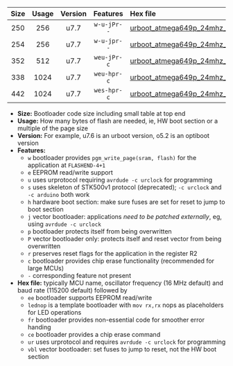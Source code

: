 |Size|Usage|Version|Features|Hex file|
|:-:|:-:|:-:|:-:|:--|
|250|256|u7.7|`w-u-jPr--`|[urboot_atmega649p_24mhz_115200bps_lednop_ur_vbl.hex](https://raw.githubusercontent.com/stefanrueger/urboot.hex/main/mcus/atmega649p/fcpu_24mhz/115200_bps/urboot_atmega649p_24mhz_115200bps_lednop_ur_vbl.hex)|
|254|256|u7.7|`w-u-jpr--`|[urboot_atmega649p_24mhz_115200bps_lednop_fr_ur_vbl.hex](https://raw.githubusercontent.com/stefanrueger/urboot.hex/main/mcus/atmega649p/fcpu_24mhz/115200_bps/urboot_atmega649p_24mhz_115200bps_lednop_fr_ur_vbl.hex)|
|352|512|u7.7|`weu-jPr-c`|[urboot_atmega649p_24mhz_115200bps_ee_lednop_fr_ce_ur_vbl.hex](https://raw.githubusercontent.com/stefanrueger/urboot.hex/main/mcus/atmega649p/fcpu_24mhz/115200_bps/urboot_atmega649p_24mhz_115200bps_ee_lednop_fr_ce_ur_vbl.hex)|
|338|1024|u7.7|`weu-hpr-c`|[urboot_atmega649p_24mhz_115200bps_ee_lednop_fr_ce_ur.hex](https://raw.githubusercontent.com/stefanrueger/urboot.hex/main/mcus/atmega649p/fcpu_24mhz/115200_bps/urboot_atmega649p_24mhz_115200bps_ee_lednop_fr_ce_ur.hex)|
|442|1024|u7.7|`wes-hpr-c`|[urboot_atmega649p_24mhz_115200bps_ee_lednop_fr_ce.hex](https://raw.githubusercontent.com/stefanrueger/urboot.hex/main/mcus/atmega649p/fcpu_24mhz/115200_bps/urboot_atmega649p_24mhz_115200bps_ee_lednop_fr_ce.hex)|

- **Size:** Bootloader code size including small table at top end
- **Usage:** How many bytes of flash are needed, ie, HW boot section or a multiple of the page size
- **Version:** For example, u7.6 is an urboot version, o5.2 is an optiboot version
- **Features:**
  + `w` bootloader provides `pgm_write_page(sram, flash)` for the application at `FLASHEND-4+1`
  + `e` EEPROM read/write support
  + `u` uses urprotocol requiring `avrdude -c urclock` for programming
  + `s` uses skeleton of STK500v1 protocol (deprecated); `-c urclock` and `-c arduino` both work
  + `h` hardware boot section: make sure fuses are set for reset to jump to boot section
  + `j` vector bootloader: applications *need to be patched externally*, eg, using `avrdude -c urclock`
  + `p` bootloader protects itself from being overwritten
  + `P` vector bootloader only: protects itself and reset vector from being overwritten
  + `r` preserves reset flags for the application in the register R2
  + `c` bootloader provides chip erase functionality (recommended for large MCUs)
  + `-` corresponding feature not present
- **Hex file:** typically MCU name, oscillator frequency (16 MHz default) and baud rate (115200 default) followed by
  + `ee` bootloader supports EEPROM read/write
  + `lednop` is a template bootloader with `mov rx,rx` nops as placeholders for LED operations
  + `fr` bootloader provides non-essential code for smoother error handing
  + `ce` bootloader provides a chip erase command
  + `ur` uses urprotocol and requires `avrdude -c urclock` for programming
  + `vbl` vector bootloader: set fuses to jump to reset, not the HW boot section
